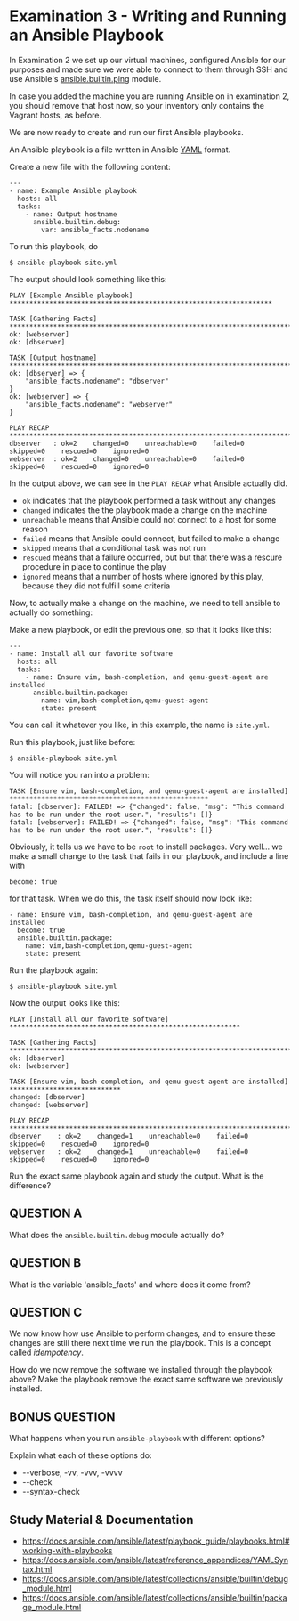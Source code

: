 # Examination 3 - Writing and Running an Ansible Playbook

In Examination 2 we set up our virtual machines, configured Ansible for our
purposes and made sure we were able to connect to them through SSH and use Ansible's
[ansible.builtin.ping](https://docs.ansible.com/ansible/latest/collections/ansible/builtin/ping_module.html) module.

In case you added the machine you are running Ansible on in examination 2, you should remove that host now,
so your inventory only contains the Vagrant hosts, as before.

We are now ready to create and run our first Ansible playbooks.

An Ansible playbook is a file written in Ansible [YAML](https://yaml.org/) format.

Create a new file with the following content:

    ---
    - name: Example Ansible playbook
      hosts: all
      tasks:
        - name: Output hostname
          ansible.builtin.debug:
            var: ansible_facts.nodename

To run this playbook, do

    $ ansible-playbook site.yml

The output should look something like this:

    PLAY [Example Ansible playbook] ******************************************************************

    TASK [Gathering Facts] ***************************************************************************
    ok: [webserver]
    ok: [dbserver]

    TASK [Output hostname] ***************************************************************************
    ok: [dbserver] => {
        "ansible_facts.nodename": "dbserver"
    }
    ok: [webserver] => {
        "ansible_facts.nodename": "webserver"
    }

    PLAY RECAP ***************************************************************************************
    dbserver   : ok=2    changed=0    unreachable=0    failed=0    skipped=0    rescued=0    ignored=0
    webserver  : ok=2    changed=0    unreachable=0    failed=0    skipped=0    rescued=0    ignored=0

In the output above, we can see in the `PLAY RECAP` what Ansible actually did.

* `ok` indicates that the playbook performed a task without any changes
* `changed` indicates the the playbook made a change on the machine
* `unreachable` means that Ansible could not connect to a host for some reason
* `failed` means that Ansible could connect, but failed to make a change
* `skipped` means that a conditional task was not run
* `rescued` means that a failure occurred, but but that there was a rescure procedure in place to
   continue the play
* `ignored` means that a number of hosts where ignored by this play, because they did not fulfill
   some criteria

Now, to actually make a change on the machine, we need to tell ansible to actually do something:

Make a new playbook, or edit the previous one, so that it looks like this:

    ---
    - name: Install all our favorite software
      hosts: all
      tasks:
        - name: Ensure vim, bash-completion, and qemu-guest-agent are installed
          ansible.builtin.package:
            name: vim,bash-completion,qemu-guest-agent
            state: present

You can call it whatever you like, in this example, the name is `site.yml`.

Run this playbook, just like before:

    $ ansible-playbook site.yml

You will notice you ran into a problem:

    TASK [Ensure vim, bash-completion, and qemu-guest-agent are installed] **************************************************
    fatal: [dbserver]: FAILED! => {"changed": false, "msg": "This command has to be run under the root user.", "results": []}
    fatal: [webserver]: FAILED! => {"changed": false, "msg": "This command has to be run under the root user.", "results": []}

Obviously, it tells us we have to be `root` to install packages. Very well... we make a
small change to the task that fails in our playbook, and include a line with

    become: true

for that task. When we do this, the task itself should now look like:

    - name: Ensure vim, bash-completion, and qemu-guest-agent are installed
      become: true
      ansible.builtin.package:
        name: vim,bash-completion,qemu-guest-agent
        state: present

Run the playbook again:

    $ ansible-playbook site.yml

Now the output looks like this:

    PLAY [Install all our favorite software] **********************************************************

    TASK [Gathering Facts] ****************************************************************************
    ok: [dbserver]
    ok: [webserver]

    TASK [Ensure vim, bash-completion, and qemu-guest-agent are installed] ****************************
    changed: [dbserver]
    changed: [webserver]

    PLAY RECAP ****************************************************************************************
    dbserver    : ok=2    changed=1    unreachable=0    failed=0    skipped=0    rescued=0    ignored=0
    webserver   : ok=2    changed=1    unreachable=0    failed=0    skipped=0    rescued=0    ignored=0

Run the exact same playbook again and study the output. What is the difference?

## QUESTION A

What does the `ansible.builtin.debug` module actually do?

## QUESTION B

What is the variable 'ansible_facts' and where does it come from?

## QUESTION C

We now know how use Ansible to perform changes, and to ensure these changes are still there
next time we run the playbook. This is a concept called _idempotency_.

How do we now remove the software we installed through the playbook above? Make the
playbook remove the exact same software we previously installed.

## BONUS QUESTION

What happens when you run `ansible-playbook` with different options?

Explain what each of these options do:
* --verbose, -vv, -vvv, -vvvv
* --check
* --syntax-check

## Study Material & Documentation

* https://docs.ansible.com/ansible/latest/playbook_guide/playbooks.html#working-with-playbooks
* https://docs.ansible.com/ansible/latest/reference_appendices/YAMLSyntax.html
* https://docs.ansible.com/ansible/latest/collections/ansible/builtin/debug_module.html
* https://docs.ansible.com/ansible/latest/collections/ansible/builtin/package_module.html
